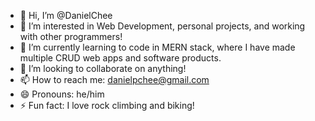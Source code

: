 - 👋 Hi, I’m @DanielChee
- 👀 I’m interested in Web Development, personal projects, and working with other programmers!
- 🌱 I’m currently learning to code in MERN stack, where I have made multiple CRUD web apps and software products.
- 💞️ I’m looking to collaborate on anything!
- 📫 How to reach me: danielpchee@gmail.com
- 😄 Pronouns: he/him
- ⚡ Fun fact: I love rock climbing and biking!

<!---
DanielChee/DanielChee is a ✨ special ✨ repository because its `README.md` (this file) appears on your GitHub profile.
You can click the Preview link to take a look at your changes.
--->
